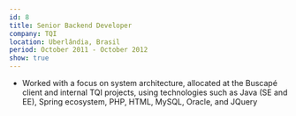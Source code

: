 ```yaml
---
id: 8
title: Senior Backend Developer
company: TQI
location: Uberlândia, Brasil
period: October 2011 - October 2012
show: true
---
```

- Worked with a focus on system architecture, allocated at the Buscapé client and internal TQI projects, using technologies such as Java (SE and EE), Spring ecosystem, PHP, HTML, MySQL, Oracle, and JQuery
